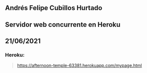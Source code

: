 ## Andrés Felipe Cubillos Hurtado
## Servidor web concurrente en Heroku
## 21/06/2021
### Heroku:
> https://afternoon-temple-63381.herokuapp.com/mypage.html
> 

